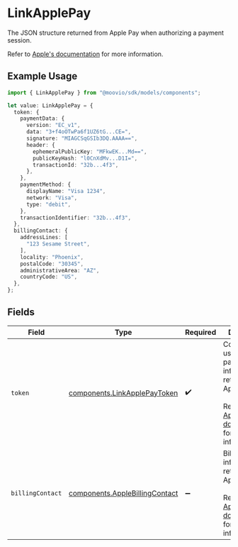 # LinkApplePay

  The JSON structure returned from Apple Pay when authorizing a payment session.

  Refer to [Apple's documentation](https://developer.apple.com/documentation/apple_pay_on_the_web/applepaypayment) 
  for more information.

## Example Usage

```typescript
import { LinkApplePay } from "@moovio/sdk/models/components";

let value: LinkApplePay = {
  token: {
    paymentData: {
      version: "EC_v1",
      data: "3+f4oOTwPa6f1UZ6tG...CE=",
      signature: "MIAGCSqGSIb3DQ.AAAA==",
      header: {
        ephemeralPublicKey: "MFkwEK...Md==",
        publicKeyHash: "l0CnXdMv...D1I=",
        transactionId: "32b...4f3",
      },
    },
    paymentMethod: {
      displayName: "Visa 1234",
      network: "Visa",
      type: "debit",
    },
    transactionIdentifier: "32b...4f3",
  },
  billingContact: {
    addressLines: [
      "123 Sesame Street",
    ],
    locality: "Phoenix",
    postalCode: "30345",
    administrativeArea: "AZ",
    countryCode: "US",
  },
};
```

## Fields

| Field                                                                                                                                                                                                                   | Type                                                                                                                                                                                                                    | Required                                                                                                                                                                                                                | Description                                                                                                                                                                                                             |
| ----------------------------------------------------------------------------------------------------------------------------------------------------------------------------------------------------------------------- | ----------------------------------------------------------------------------------------------------------------------------------------------------------------------------------------------------------------------- | ----------------------------------------------------------------------------------------------------------------------------------------------------------------------------------------------------------------------- | ----------------------------------------------------------------------------------------------------------------------------------------------------------------------------------------------------------------------- |
| `token`                                                                                                                                                                                                                 | [components.LinkApplePayToken](../../models/components/linkapplepaytoken.md)                                                                                                                                            | :heavy_check_mark:                                                                                                                                                                                                      |   Contains the user's payment information as returned from Apple Pay.<br/><br/>  Refer to [Apple's documentation](https://developer.apple.com/documentation/apple_pay_on_the_web/applepaypaymenttoken) <br/>  for more information. |
| `billingContact`                                                                                                                                                                                                        | [components.AppleBillingContact](../../models/components/applebillingcontact.md)                                                                                                                                        | :heavy_minus_sign:                                                                                                                                                                                                      |   Billing contact information as returned from Apple Pay.<br/>  <br/>  Refer to [Apple's documentation](https://developer.apple.com/documentation/apple_pay_on_the_web/applepaypaymentcontact) <br/>  for more information. |